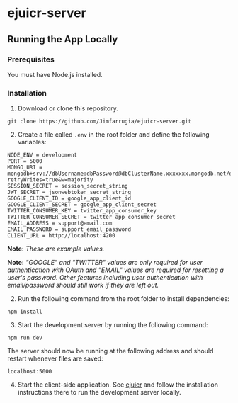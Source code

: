 # ejuicr-server

## Running the App Locally

### Prerequisites

You must have Node.js installed.

### Installation

1. Download or clone this repository.

```
git clone https://github.com/Jimfarrugia/ejuicr-server.git
```

2. Create a file called `.env` in the root folder and define the following variables:

```
NODE_ENV = development
PORT = 5000
MONGO_URI = mongodb+srv://dbUsername:dbPassword@dbClusterName.xxxxxxx.mongodb.net/dbCollectionName?retryWrites=true&w=majority
SESSION_SECRET = session_secret_string
JWT_SECRET = jsonwebtoken_secret_string
GOOGLE_CLIENT_ID = google_app_client_id
GOOGLE_CLIENT_SECRET = google_app_client_secret
TWITTER_CONSUMER_KEY = twitter_app_consumer_key
TWITTER_CONSUMER_SECRET = twitter_app_consumer_secret
EMAIL_ADDRESS = support@email.com
EMAIL_PASSWORD = support_email_password
CLIENT_URL = http://localhost:4200
```

**Note:** _These are example values._

**Note:** _"GOOGLE" and "TWITTER" values are only required for user authentication with OAuth and "EMAIL" values are required for resetting a user's password. Other features including user authentication with email/password should still work if they are left out._

2. Run the following command from the root folder to install dependencies:

```
npm install
```

3. Start the development server by running the following command:

```
npm run dev
```

The server should now be running at the following address and should restart whenever files are saved:

```
localhost:5000
```

4. Start the client-side application. See [ejuicr](https://github.com/jimfarrugia/ejuicr.git) and follow the installation instructions there to run the development server locally.
